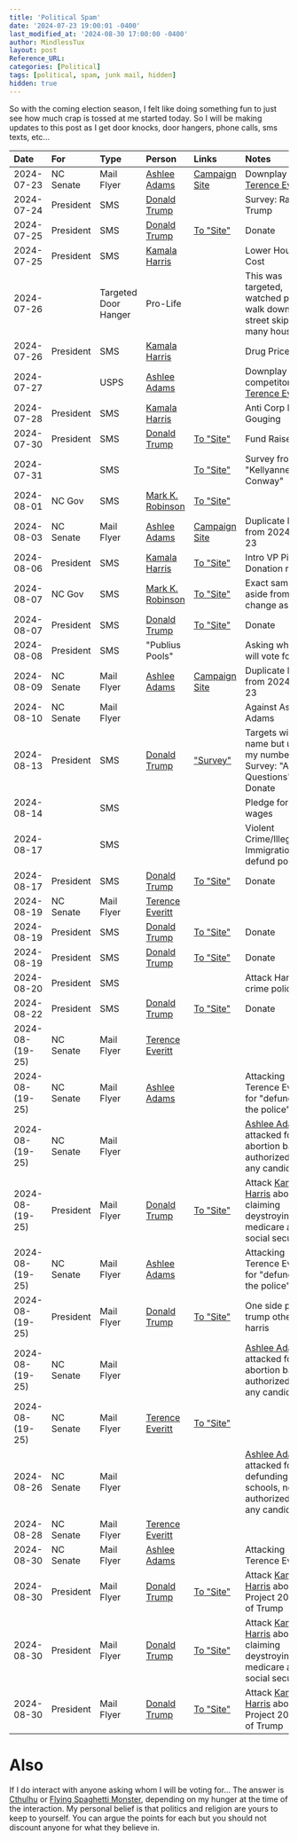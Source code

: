 ```yaml
---
title: 'Political Spam'
date: '2024-07-23 19:00:01 -0400'
last_modified_at: '2024-08-30 17:00:00 -0400'
author: MindlessTux
layout: post
Reference_URL:
categories: [Political]
tags: [political, spam, junk mail, hidden]
hidden: true
---
```


So with the coming election season, I felt like doing something fun to just see how much crap is tossed at me started today.  So I will be making updates to this post as I get door knocks, door hangers, phone calls, sms texts, etc...

<!--readmore-->

| Date       | For       | Type       | Person          | Links       | Notes     |
| :--------- | :-------- | :--------- | :-------------- | :---------- | :-------- |
| 2024-07-23 | NC Senate      | Mail Flyer | [Ashlee Adams](https://ballotpedia.org/Ashlee_Bryan_Adams) | [Campaign Site](https://www.ashleefornc.com/) | Downplay [Terence Everitt](https://ballotpedia.org/Terence_Everitt) |
| 2024-07-24 | President      | SMS        | [Donald Trump](https://ballotpedia.org/Donald_Trump) | | Survey: Rate Trump |
| 2024-07-25 | President      | SMS        | [Donald Trump](https://ballotpedia.org/Donald_Trump) | [To "Site"](http://trumpmaga.vip/ESuwP) | Donate |
| 2024-07-25 | President      | SMS        | [Kamala Harris](https://ballotpedia.org/Kamala_Harris) | | Lower Housing Cost |
| 2024-07-26 |                | Targeted Door Hanger | Pro-Life | | This was targeted, watched person walk down the street skipping many houses. |
| 2024-07-26 | President      | SMS        | [Kamala Harris](https://ballotpedia.org/Kamala_Harris) | | Drug Prices |
| 2024-07-27 |                | USPS       | [Ashlee Adams](https://ballotpedia.org/Ashlee_Bryan_Adams) |  | Downplay of competitor [Terence Everitt](https://ballotpedia.org/Terence_Everitt) |
| 2024-07-28 | President      | SMS        | [Kamala Harris](https://ballotpedia.org/Kamala_Harris) | | Anti Corp Price Gouging |
| 2024-07-30 | President      | SMS        | [Donald Trump](https://ballotpedia.org/Donald_Trump) | [To "Site"](http://trumpmaga.vip/j8KZY8) | Fund Raise |
| 2024-07-31 |                | SMS        |                                                      | [To "Site"](http://teamgop24.com/YCMWh) | Survey from "Kellyanne Conway" |
| 2024-08-01 | NC Gov         | SMS        | [Mark K. Robinson](https://ballotpedia.org/Mark_K._Robinson_(North_Carolina_lieutenant_governor)) | [To "Site"](https://facts-34.com/znOEXP) | |
| 2024-08-03 | NC Senate      | Mail Flyer | [Ashlee Adams](https://ballotpedia.org/Ashlee_Bryan_Adams) | [Campaign Site](https://www.ashleefornc.com/) | Duplicate Mailer from 2024-07-23 |
| 2024-08-06 | President      | SMS        | [Kamala Harris](https://ballotpedia.org/Kamala_Harris) | [To "Site"](https://secure.actblue.com/donate/p2p-240806-kvau?refcode=misc_8_fl) | Intro VP Pick / Donation request |
| 2024-08-07 | NC Gov         | SMS        | [Mark K. Robinson](https://ballotpedia.org/Mark_K._Robinson_(North_Carolina_lieutenant_governor)) | [To "Site"](https://facts-34.com/O7K4J5) | Exact same aside from URL change as 8/1 |
| 2024-08-07 | President      | SMS        | [Donald Trump](https://ballotpedia.org/Donald_Trump) | [To "Site"](https://trumpmaga.vip/LaHjKw) | Donate |
| 2024-08-08 | President      | SMS        | "Publius Pools" |  | Asking whom I will vote for |
| 2024-08-09 | NC Senate      | Mail Flyer | [Ashlee Adams](https://ballotpedia.org/Ashlee_Bryan_Adams) | [Campaign Site](https://www.ashleefornc.com/) | Duplicate Mailer from 2024-07-23 |
| 2024-08-10 | NC Senate      | Mail Flyer | |  | Against Ashlee Adams |
| 2024-08-13 | President      | SMS        | [Donald Trump](https://ballotpedia.org/Donald_Trump) | ["Survey"](https://gopway1.com/2OGgEo) | Targets wife's name but using my number. Survey: "Answer Questions" / Donate |
| 2024-08-14 |                | SMS        | |  | Pledge for fair wages |
| 2024-08-17 |                | SMS        | |  | Violent Crime/Illegal Immigration/Dont defund police |
| 2024-08-17 | President      | SMS        | [Donald Trump](https://ballotpedia.org/Donald_Trump) | [To "Site"](https://trumpmaga.vip/X5aqil) | Donate |
| 2024-08-19 | NC Senate      | Mail Flyer | [Terence Everitt](https://ballotpedia.org/Terence_Everitt) | | |
| 2024-08-19 | President      | SMS        | [Donald Trump](https://ballotpedia.org/Donald_Trump) | [To "Site"](https://trump2024.org/r.wr?id=xVAJ7dUR) | Donate |
| 2024-08-19 | President      | SMS        | [Donald Trump](https://ballotpedia.org/Donald_Trump) | [To "Site"](https://trumpmaga.vip/BkRKo7) | Donate |
| 2024-08-20 | President      | SMS        | |  | Attack Harris on crime policies |
| 2024-08-22 | President      | SMS        | [Donald Trump](https://ballotpedia.org/Donald_Trump) | [To "Site"](https://trumpmaga.vip/UKFUI7) | Donate |
| 2024-08-(19-25) | NC Senate | Mail Flyer | [Terence Everitt](https://ballotpedia.org/Terence_Everitt) | | |
| 2024-08-(19-25) | NC Senate | Mail Flyer | [Ashlee Adams](https://ballotpedia.org/Ashlee_Bryan_Adams) | | Attacking Terence Everitt for "defunding the police" |
| 2024-08-(19-25) | NC Senate | Mail Flyer | |  | [Ashlee Adams](https://ballotpedia.org/Ashlee_Bryan_Adams) attacked for abortion ban, not authorized by any candidate |
| 2024-08-(19-25) | President | Mail Flyer | [Donald Trump](https://ballotpedia.org/Donald_Trump) | [To "Site"](http://platform.donaldjtrump.com) | Attack [Kamala Harris](https://ballotpedia.org/Kamala_Harris) about claiming deystroying medicare and social security |
| 2024-08-(19-25) | NC Senate | Mail Flyer | [Ashlee Adams](https://ballotpedia.org/Ashlee_Bryan_Adams) | | Attacking Terence Everitt for "defunding the police" |
| 2024-08-(19-25) | President | Mail Flyer | [Donald Trump](https://ballotpedia.org/Donald_Trump) | [To "Site"](http://platform.donaldjtrump.com) | One side pro trump other anti harris |
| 2024-08-(19-25) | NC Senate | Mail Flyer | |  | [Ashlee Adams](https://ballotpedia.org/Ashlee_Bryan_Adams) attacked for abortion ban, not authorized by any candidate |
| 2024-08-(19-25) | NC Senate | Mail Flyer | [Terence Everitt](https://ballotpedia.org/Terence_Everitt) | [To "Site"](http://terenceeveritt.com) | |
| 2024-08-26 | NC Senate      | Mail Flyer | |  | [Ashlee Adams](https://ballotpedia.org/Ashlee_Bryan_Adams) attacked for defunding public schools, not authorized by any candidate |
| 2024-08-28 | NC Senate      | Mail Flyer | [Terence Everitt](https://ballotpedia.org/Terence_Everitt) | | |
| 2024-08-30 | NC Senate      | Mail Flyer | [Ashlee Adams](https://ballotpedia.org/Ashlee_Bryan_Adams) | | Attacking Terence Everitt |
| 2024-08-30 | President      | Mail Flyer | [Donald Trump](https://ballotpedia.org/Donald_Trump) | [To "Site"](http://platform.donaldjtrump.com) | Attack [Kamala Harris](https://ballotpedia.org/Kamala_Harris) about Project 2025 lies of Trump |
| 2024-08-30 | President      | Mail Flyer | [Donald Trump](https://ballotpedia.org/Donald_Trump) | [To "Site"](http://platform.donaldjtrump.com) | Attack [Kamala Harris](https://ballotpedia.org/Kamala_Harris) about claiming deystroying medicare and social security |
| 2024-08-30 | President      | Mail Flyer | [Donald Trump](https://ballotpedia.org/Donald_Trump) | [To "Site"](http://platform.donaldjtrump.com) | Attack [Kamala Harris](https://ballotpedia.org/Kamala_Harris) about Project 2025 lies of Trump |


# Also

If I do interact with anyone asking whom I will be voting for...  The answer is [Cthulhu](https://en.wikipedia.org/wiki/Cthulhu) or [Flying Spaghetti Monster](https://en.wikipedia.org/wiki/Flying_Spaghetti_Monster), depending on my hunger at the time of the interaction.  My personal belief is that politics and religion are yours to keep to yourself.  You can argue the points for each but you should not discount anyone for what they believe in.
